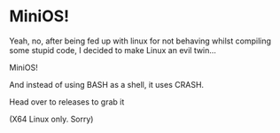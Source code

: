 # MiniOS!

Yeah, no, after being fed up with linux for not behaving whilst compiling some stupid code, I decided to make Linux an evil twin...

MiniOS!

And instead of using BASH as a shell, it uses CRASH.

Head over to releases to grab it

(X64 Linux only. Sorry)
